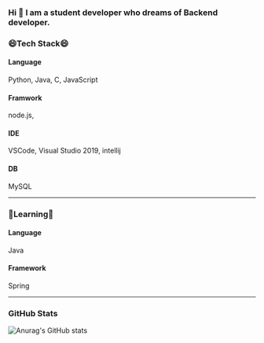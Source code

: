 ### Hi 👋 I am a student developer who dreams of Backend developer.

### 😄Tech Stack😄
#### Language
Python, Java, C, JavaScript
#### Framwork
node.js, 
#### IDE
VSCode, Visual Studio 2019, intellij
#### DB
MySQL
<!--
**seungjaejeon/seungjaejeon** is a ✨ _special_ ✨ repository because its `README.md` (this file) appears on your GitHub profile.

Here are some ideas to get you started:

- 🔭 I’m currently working on ...
- 🌱 I’m currently learning ...
- 👯 I’m looking to collaborate on ...
- 🤔 I’m looking for help with ...
- 💬 Ask me about ...
- 📫 How to reach me: ...
- 😄 Pronouns: ...
- ⚡ Fun fact: ...
-->
---
### 🌱Learning🌱
#### Language
Java
#### Framework
Spring

---
### GitHub Stats
![Anurag's GitHub stats](https://github-readme-stats.vercel.app/api?username=seungjaejeon&show_icons=true&theme=radical)
